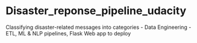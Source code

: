 # Disaster_reponse_pipeline_udacity
 Classifying disaster-related messages into categories - Data Engineering - ETL, ML & NLP pipelines, Flask Web app to deploy
